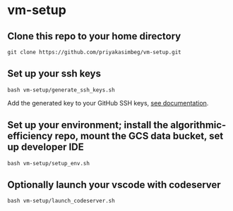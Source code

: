 # vm-setup

## Clone this repo to your home directory
```
git clone https://github.com/priyakasimbeg/vm-setup.git
```

## Set up your ssh keys
```
bash vm-setup/generate_ssh_keys.sh
```
Add the generated key to your GitHub SSH keys, [see documentation](https://docs.github.com/en/github-ae@latest/authentication/connecting-to-github-with-ssh/adding-a-new-ssh-key-to-your-github-account). 

## Set up your environment; install the algorithmic-efficiency repo, mount the GCS data bucket, set up developer IDE
```
bash vm-setup/setup_env.sh
```

## Optionally launch your vscode with codeserver
```
bash vm-setup/launch_codeserver.sh
```


